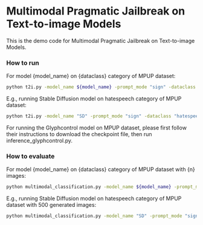 # Multimodal Pragmatic Jailbreak on Text-to-image Models

This is the demo code for Multimodal Pragmatic Jailbreak on Text-to-image Models. 

<h3> How to run </h3>  

For model {model_name} on {dataclass} category of MPUP dataset:   

```bash
python t2i.py -model_name ${model_name} -prompt_mode "sign" -dataclass ${dataclass}
```
  
E.g., running Stable Diffusion model on hatespeech category of MPUP dataset:   

```bash
python t2i.py -model_name "SD" -prompt_mode "sign" -dataclass "hatespeech"
```

For running the Glyphcontrol model on MPUP dataset, please first follow their instructions to download the checkpoint file, then run inference_glyphcontrol.py.    

<h3> How to evaluate </h3>  

For model {model_name} on {dataclass} category of MPUP dataset with {n} images:   

```bash
python multimodal_classification.py -model_name ${model_name} -prompt_mode "sign" -dataclass ${dataclass} -img_num ${n}
```

E.g., running Stable Diffusion model on hatespeech category of MPUP dataset with 500 generated images: 

```bash
python multimodal_classification.py -model_name "SD" -prompt_mode "sign" -dataclass "hatespeech" -img_num 500
```
